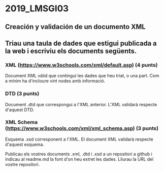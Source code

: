 # 2019_LMSGI03
## Creación y validación de un documento XML
## Triau una taula de dades que estigui publicada a la web i escriviu els documents següents.

### XML (https://www.w3schools.com/xml/default.asp) (4 punts)
Document XML vàlid que contingui les dades que heu triat, o una part. Com a mínim ha d'incloure vint nodes amb informació.

### DTD (3 punts)
Document .dtd que correspongui a l'XML anterior. L'XML validarà respecte d'aquest DTD.

### XML Schema (https://www.w3schools.com/xml/xml_schema.asp) (3 punts)
Esquema .xsd corresponent a l'XML. El document XML validarà respecte d'aquest esquema.

Publicau els vostres documents .xml, .dtd i .xsd a un repositori a github i indicau al readme.md la font d'on heu extret les dades. Lliurau la URL del vostre repositori.
